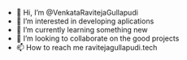 - 👋 Hi, I’m @VenkataRavitejaGullapudi
- 👀 I’m interested in developing aplications
- 🌱 I’m currently learning something new
- 💞️ I’m looking to collaborate on the good projects
- 📫 How to reach me ravitejagullapudi.tech

<!---
VenkataRavitejaGullapudi/VenkataRavitejaGullapudi is a ✨ special ✨ repository because its `README.md` (this file) appears on your GitHub profile.
You can click the Preview link to take a look at your changes.
--->
